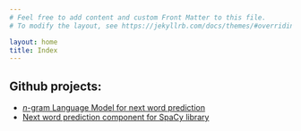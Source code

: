 ```yaml
---
# Feel free to add content and custom Front Matter to this file.
# To modify the layout, see https://jekyllrb.com/docs/themes/#overriding-theme-defaults

layout: home
title: Index
---
```

## Github projects:
- [*n*-gram Language Model for next word prediction](https://github.com/joaompfe/ngram-lm)
- [Next word prediction component for SpaCy library]()
